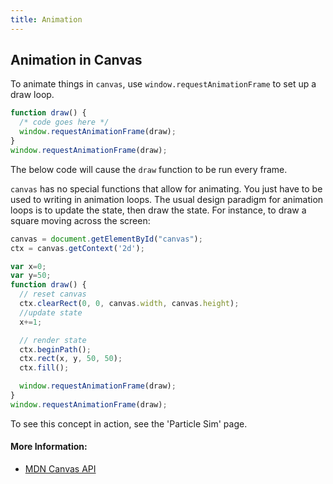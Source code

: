 ```yaml
---
title: Animation
---
```

## Animation in Canvas

To animate things in `canvas`, use `window.requestAnimationFrame` to set up a draw loop.

```js
function draw() {
  /* code goes here */
  window.requestAnimationFrame(draw);
}
window.requestAnimationFrame(draw);
```

The below code will cause the `draw` function to be run every frame.

`canvas` has no special functions that allow for animating. You just have to be used to writing in animation loops. The usual design paradigm for animation loops is to update the state, then draw the state. For instance, to draw a square moving across the screen:

```js
canvas = document.getElementById("canvas");
ctx = canvas.getContext('2d');

var x=0;
var y=50;
function draw() {
  // reset canvas
  ctx.clearRect(0, 0, canvas.width, canvas.height);
  //update state
  x+=1;

  // render state
  ctx.beginPath();
  ctx.rect(x, y, 50, 50);
  ctx.fill();

  window.requestAnimationFrame(draw);
}
window.requestAnimationFrame(draw);
```

To see this concept in action, see the 'Particle Sim' page.

#### More Information:

- [MDN Canvas API](https://developer.mozilla.org/en-US/docs/Web/API/Canvas_API)



